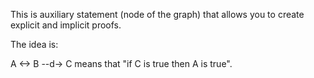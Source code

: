 This is auxiliary statement (node of the graph) that allows you to create explicit and implicit proofs.

The idea is:

A <-> B --d-> C means that "if C is true then A is true".  